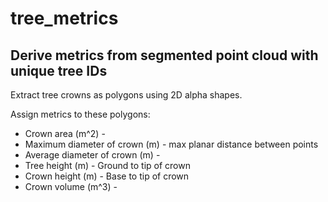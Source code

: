 # tree_metrics
## Derive metrics from segmented point cloud with unique tree IDs

Extract tree crowns as polygons using 2D alpha shapes.

Assign metrics to these polygons:
  - Crown area (m^2) -
  - Maximum diameter of crown (m) - max planar distance between points
  - Average diameter of crown (m) - 
  - Tree height (m) - Ground to tip of crown
  - Crown height (m) - Base to tip of crown
  - Crown volume (m^3) - 
